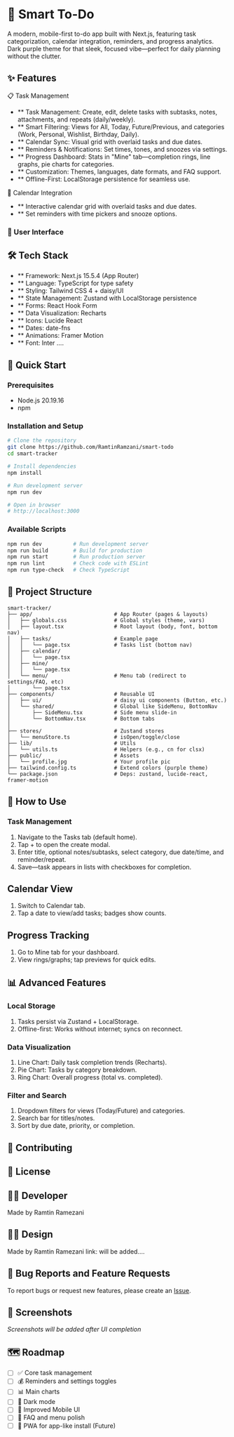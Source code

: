 # 🎯 Smart To-Do

A modern, mobile-first to-do app built with Next.js, featuring task categorization, calendar integration, reminders, and progress analytics. Dark purple theme for that sleek, focused vibe—perfect for daily planning without the clutter.

## ✨ Features

📋 Task Management

- \*\* Task Management: Create, edit, delete tasks with subtasks, notes, attachments, and repeats (daily/weekly).
- \*\* Smart Filtering: Views for All, Today, Future/Previous, and categories (Work, Personal, Wishlist, Birthday, Daily).
- \*\* Calendar Sync: Visual grid with overlaid tasks and due dates.
- \*\* Reminders & Notifications: Set times, tones, and snoozes via settings.
- \*\* Progress Dashboard: Stats in "Mine" tab—completion rings, line graphs, pie charts for categories.
- \*\* Customization: Themes, languages, date formats, and FAQ support.
- \*\* Offline-First: LocalStorage persistence for seamless use.

📅 Calendar Integration

- \*\* Interactive calendar grid with overlaid tasks and due dates.
- \*\* Set reminders with time pickers and snooze options.

### 🎨 User Interface

## 🛠️ Tech Stack

- \*\* Framework: Next.js 15.5.4 (App Router)
- \*\* Language: TypeScript for type safety
- \*\* Styling: Tailwind CSS 4 + daisy/UI
- \*\* State Management: Zustand with LocalStorage persistence
- \*\* Forms: React Hook Form
- \*\* Data Visualization: Recharts
- \*\* Icons: Lucide React
- \*\* Dates: date-fns
- \*\* Animations: Framer Motion
- \*\* Font: Inter ....

## 🚀 Quick Start

### Prerequisites

- Node.js 20.19.16
- npm

### Installation and Setup

```bash
# Clone the repository
git clone https://github.com/RamtinRamzani/smart-todo
cd smart-tracker

# Install dependencies
npm install

# Run development server
npm run dev

# Open in browser
# http://localhost:3000
```

### Available Scripts

```bash
npm run dev          # Run development server
npm run build        # Build for production
npm run start        # Run production server
npm run lint         # Check code with ESLint
npm run type-check   # Check TypeScript
```

## 📂 Project Structure

```
smart-tracker/
├── app/                          # App Router (pages & layouts)
│   ├── globals.css               # Global styles (theme, vars)
│   ├── layout.tsx                # Root layout (body, font, bottom nav)
│   ├── tasks/                    # Example page
│   │   └── page.tsx              # Tasks list (bottom nav)
│   ├── calendar/
│   │   └── page.tsx
│   ├── mine/
│   │   └── page.tsx
│   └── menu/                     # Menu tab (redirect to settings/FAQ, etc)
│       └── page.tsx
├── components/                   # Reusable UI
│   ├── ui/                       # daisy ui components (Button, etc.)
│   └── shared/                   # Global like SideMenu, BottomNav
│       ├── SideMenu.tsx          # Side menu slide-in
│       └── BottomNav.tsx         # Bottom tabs
│
├── stores/                       # Zustand stores
│   └── menuStore.ts              # isOpen/toggle/close
├── lib/                          # Utils
│   └── utils.ts                  # Helpers (e.g., cn for clsx)
├── public/                       # Assets
│   └── profile.jpg               # Your profile pic
├── tailwind.config.ts            # Extend colors (purple theme)
└── package.json                  # Deps: zustand, lucide-react, framer-motion
```

## 🎯 How to Use

### Task Management

1. Navigate to the Tasks tab (default home).
2. Tap + to open the create modal.
3. Enter title, optional notes/subtasks, select category, due date/time, and reminder/repeat.
4. Save—task appears in lists with checkboxes for completion.

## Calendar View

1. Switch to Calendar tab.
2. Tap a date to view/add tasks; badges show counts.

## Progress Tracking

1. Go to Mine tab for your dashboard.
2. View rings/graphs; tap previews for quick edits.

## 📊 Advanced Features

### Local Storage

1. Tasks persist via Zustand + LocalStorage.
2. Offline-first: Works without internet; syncs on reconnect.

### Data Visualization

1. Line Chart: Daily task completion trends (Recharts).
2. Pie Chart: Tasks by category breakdown.
3. Ring Chart: Overall progress (total vs. completed).

### Filter and Search

1. Dropdown filters for views (Today/Future) and categories.
2. Search bar for titles/notes.
3. Sort by due date, priority, or completion.

## 🤝 Contributing

<!--  -->

## 📝 License

<!--  -->

## 👨‍💻 Developer

Made by Ramtin Ramezani

## 👨‍💻 Design

Made by Ramtin Ramezani
link: will be added....

## 🐛 Bug Reports and Feature Requests

To report bugs or request new features, please create an [Issue](https://github.com/RamtinRamzani/smart-tracker/issues).

## 📸 Screenshots

_Screenshots will be added after UI completion_

## 🗺️ Roadmap

- [ ] ✅ Core task management
- [ ] 💰 Reminders and settings toggles
- [ ] 📊 Main charts
- [ ] 🌙 Dark mode
- [ ] 📱 Improved Mobile UI
- [ ] 🔄 FAQ and menu polish
- [ ] 📧 PWA for app-like install (Future)
